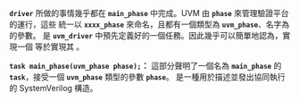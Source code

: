 **`driver`** 所做的事情幾乎都在 **`main_phase`** 中完成。UVM 由 **`phase`** 來管理驗證平台的運行，這些  統一以 **`xxxx_phase`** 來命名，且都有一個類型為 **`uvm_phase`**、名字為  的參數。 是 **`uvm_driver`** 中預先定義好的一個任務。因此幾乎可以簡單地認為，實現一個  等於實現其 。

**`task main_phase(uvm_phase phase);`：** 這部分聲明了一個名為 **`main_phase`** 的 **`task`**，接受一個 **`uvm_phase`** 類型的參數 **`phase`**。 是一種用於描述並發出協同執行的 SystemVerilog 構造。
